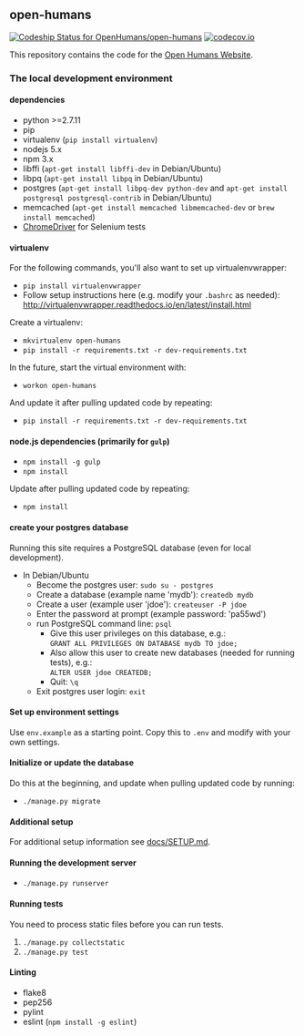 ## open-humans

[![Codeship Status for OpenHumans/open-humans](https://codeship.com/projects/6f9dcd90-1b67-0132-e696-7e09bcd93b6c/status)](https://codeship.com/projects/34928)
[![codecov.io](https://codecov.io/github/OpenHumans/open-humans/coverage.svg?branch=master)](https://codecov.io/github/OpenHumans/open-humans?branch=master)

This repository contains the code for the [Open Humans
Website](http://openhumans.org/).

### The local development environment

#### dependencies

- python >=2.7.11
- pip
- virtualenv (`pip install virtualenv`)
- nodejs 5.x
- npm 3.x
- libffi (`apt-get install libffi-dev` in Debian/Ubuntu)
- libpq (`apt-get install libpq` in Debian/Ubuntu)
- postgres (`apt-get install libpq-dev python-dev` and
  `apt-get install postgresql postgresql-contrib` in Debian/Ubuntu)
- memcached (`apt-get install memcached libmemcached-dev` or `brew install memcached`)
- [ChromeDriver](https://sites.google.com/a/chromium.org/chromedriver/) for
  Selenium tests

[live-reload]: https://chrome.google.com/webstore/detail/livereload/jnihajbhpnppcggbcgedagnkighmdlei

#### virtualenv

For the following commands, you'll also want to set up virtualenvwrapper:
- `pip install virtualenvwrapper`
- Follow setup instructions here (e.g. modify your `.bashrc` as needed): http://virtualenvwrapper.readthedocs.io/en/latest/install.html

Create a virtualenv:
- `mkvirtualenv open-humans`
- `pip install -r requirements.txt -r dev-requirements.txt`

In the future, start the virtual environment with:
- `workon open-humans`

And update it after pulling updated code by repeating:
- `pip install -r requirements.txt -r dev-requirements.txt`

#### node.js dependencies (primarily for `gulp`)

- `npm install -g gulp`
- `npm install`

Update after pulling updated code by repeating:
- `npm install`

#### create your postgres database

Running this site requires a PostgreSQL database (even for local development).

- In Debian/Ubuntu
  - Become the postgres user: `sudo su - postgres`
  - Create a database (example name 'mydb'): `createdb mydb`
  - Create a user (example user 'jdoe'): `createuser -P jdoe`
  - Enter the password at prompt (example password: 'pa55wd')
  - run PostgreSQL command line: `psql`
    - Give this user privileges on this database, e.g.:<br>
      `GRANT ALL PRIVILEGES ON DATABASE mydb TO jdoe;`
    - Also allow this user to create new databases (needed for running tests),
      e.g.:<br>
      `ALTER USER jdoe CREATEDB;`
    - Quit: `\q`
  - Exit postgres user login: `exit`

#### Set up environment settings

Use `env.example` as a starting point. Copy this to `.env` and modify with your
own settings.

#### Initialize or update the database

Do this at the beginning, and update when pulling updated code by running:

- `./manage.py migrate`

#### Additional setup

For additional setup information see [docs/SETUP.md](docs/SETUP.md).

#### Running the development server

- `./manage.py runserver`

#### Running tests

You need to process static files before you can run tests.

1. `./manage.py collectstatic`
2. `./manage.py test`

#### Linting

- flake8
- pep256
- pylint
- eslint (`npm install -g eslint`)
